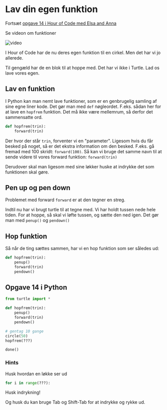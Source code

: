 # Lav din egen funktion

Fortsæt [opgave 14 i Hour of Code med Elsa and Anna](https://studio.code.org/s/frozen/lessons/1/levels/14)

Se videon om funktioner

![video](https://www.youtube.com/watch?v=gm3GPfUq0Wg)

I Hour of Code har de nu deres egen funktion til en cirkel. Men det har vi jo allerede. 

Til gengæld har de en blok til at hoppe med. Det har vi ikke i Turtle. Lad os lave vores egen.


## Lav en funktion

I Python kan man nemt lave funktioner, som er en genbrugelig samling af sine egne liner kode. Det gør man med `def` nøgleordet. F.eks. sådan her for at lave en `hopfrem` funktion. Det må ikke være mellemrum, så derfor det sammensatte ord.

```python
def hopfrem(trin):
    forward(trin)
```

Der hvor der står `trin`, forventer vi en "parameter". Ligesom hvis du får besked på noget, så er det ekstra information om den besked. F.eks. gå fremad med 100 skridt: `forward(100)`. Så kan vi bruge det samme navn til at sende videre til vores forward funktion: `forward(trin)`

Derudover skal man ligesom med sine løkker huske at indrykke det som funktionen skal gøre.

## Pen up og pen down

Problemet med forward `forward` er at den tegner en streg.

Indtil nu har vi brugt turtle til at tegne med.
Vi har holdt tussen nede hele tiden.
For at hoppe, så skal vi løfte tussen, og sætte den ned igen.
Det gør man med `penup()` og `pendown()`

## Hop funktion

Så når de ting sættes sammen, har vi en hop funktion som ser således ud:

```python
def hopfrem(trin):
    penup()
    forward(trin)
    pendown()
```

## Opgave 14 i Python

```python
from turtle import *

def hopfrem(trin):
    penup()
    forward(trin)
    pendown()

# gentag 10 gange
circle(50)
hopfrem(???)

done()
```

### Hints

Husk hvordan en løkke ser ud

```python
for i in range(???):
```

Husk indrykning!

Og husk du kan bruge Tab og Shift-Tab for at indrykke og rykke ud.
